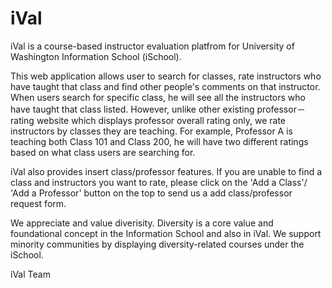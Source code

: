 # iVal

iVal is a course-based instructor evaluation platfrom for University of Washington Information School (iSchool). 

This web application allows user to search for classes, rate instructors who have taught that class and find other people's comments on that instructor. When users search for specific class, he will see all the instructors who have taught that class listed. However, unlike other existing professor－rating website which displays professor overall rating only, we rate instructors by classes they are teaching. For example, Professor A is teaching both Class 101 and Class 200, he will have two different ratings based on what class users are searching for. 

iVal also provides insert class/professor features. If you are unable to find a class and instructors you want to rate, please click on the 'Add a Class'/ 'Add a Professor' button on the top to send us a add class/professor request form. 

We appreciate and value diverisity. 
Diversity is a core value and foundational concept in the Information School and also in iVal. We support minority communities by displaying diversity-related courses under the iSchool.

iVal Team 

